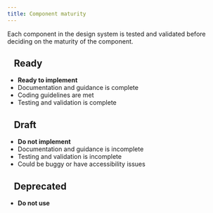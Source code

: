 ```yaml
---
title: Component maturity
---
```


Each component in the design system is tested and validated before deciding on the maturity of the component.

## <span class="ds-u-fill--green">&nbsp;&nbsp;</span> Ready

- **Ready to implement**
- Documentation and guidance is complete
- Coding guidelines are met
- Testing and validation is complete

## <span class="ds-u-fill--error">&nbsp;&nbsp;</span> Draft

- **Do not implement**
- Documentation and guidance is incomplete
- Testing and validation is incomplete
- Could be buggy or have accessibility issues

## <span class="ds-u-fill--gray">&nbsp;&nbsp;</span> Deprecated

- **Do not use**
